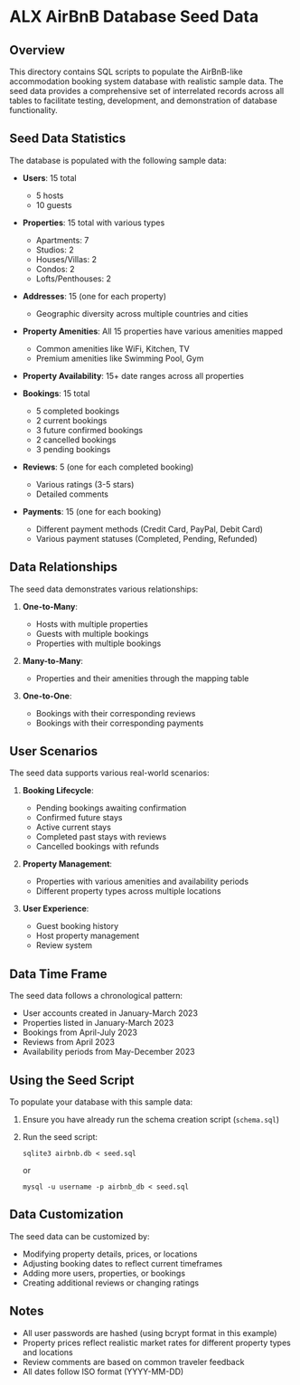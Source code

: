 # ALX AirBnB Database Seed Data

## Overview

This directory contains SQL scripts to populate the AirBnB-like accommodation booking system database with realistic sample data. The seed data provides a comprehensive set of interrelated records across all tables to facilitate testing, development, and demonstration of database functionality.

## Seed Data Statistics

The database is populated with the following sample data:

- **Users**: 15 total
  - 5 hosts
  - 10 guests
  
- **Properties**: 15 total with various types
  - Apartments: 7
  - Studios: 2
  - Houses/Villas: 2
  - Condos: 2
  - Lofts/Penthouses: 2
  
- **Addresses**: 15 (one for each property)
  - Geographic diversity across multiple countries and cities

- **Property Amenities**: All 15 properties have various amenities mapped
  - Common amenities like WiFi, Kitchen, TV
  - Premium amenities like Swimming Pool, Gym

- **Property Availability**: 15+ date ranges across all properties

- **Bookings**: 15 total
  - 5 completed bookings
  - 2 current bookings
  - 3 future confirmed bookings
  - 2 cancelled bookings
  - 3 pending bookings

- **Reviews**: 5 (one for each completed booking)
  - Various ratings (3-5 stars)
  - Detailed comments

- **Payments**: 15 (one for each booking)
  - Different payment methods (Credit Card, PayPal, Debit Card)
  - Various payment statuses (Completed, Pending, Refunded)

## Data Relationships

The seed data demonstrates various relationships:

1. **One-to-Many**: 
   - Hosts with multiple properties
   - Guests with multiple bookings
   - Properties with multiple bookings

2. **Many-to-Many**:
   - Properties and their amenities through the mapping table

3. **One-to-One**:
   - Bookings with their corresponding reviews
   - Bookings with their corresponding payments

## User Scenarios

The seed data supports various real-world scenarios:

1. **Booking Lifecycle**:
   - Pending bookings awaiting confirmation
   - Confirmed future stays
   - Active current stays
   - Completed past stays with reviews
   - Cancelled bookings with refunds

2. **Property Management**:
   - Properties with various amenities and availability periods
   - Different property types across multiple locations

3. **User Experience**:
   - Guest booking history
   - Host property management
   - Review system

## Data Time Frame

The seed data follows a chronological pattern:
- User accounts created in January-March 2023
- Properties listed in January-March 2023
- Bookings from April-July 2023
- Reviews from April 2023
- Availability periods from May-December 2023

## Using the Seed Script

To populate your database with this sample data:

1. Ensure you have already run the schema creation script (`schema.sql`)

2. Run the seed script:
   ```
   sqlite3 airbnb.db < seed.sql
   ```
   or
   ```
   mysql -u username -p airbnb_db < seed.sql
   ```

## Data Customization

The seed data can be customized by:
- Modifying property details, prices, or locations
- Adjusting booking dates to reflect current timeframes
- Adding more users, properties, or bookings
- Creating additional reviews or changing ratings

## Notes

- All user passwords are hashed (using bcrypt format in this example)
- Property prices reflect realistic market rates for different property types and locations
- Review comments are based on common traveler feedback
- All dates follow ISO format (YYYY-MM-DD)